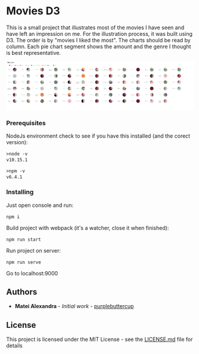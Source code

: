 # Movies D3

This is a small project that illustrates most of the movies I have seen and have left an impression on me. For the illustration process, it was built using D3. The order is by "movies I liked the most". The charts should be read by column. Each pie chart segment shows the amount and the genre I thought is best representative.

![](https://github.com/purplebuttercup/moviesD3/blob/master/screencapture.png)

### Prerequisites

NodeJs environment
check to see if you have this installed (and the corect version):
```
>node -v
v10.15.1
```
```
>npm -v
v6.4.1
```

### Installing

Just open console and run:
```
npm i
```

Build project with webpack (it's a watcher, close it when finished):
```
npm run start
```

Run project on server:
```
npm run serve
```

Go to localhost:9000



## Authors

* **Matei Alexandra** - *Initial work* - [purplebuttercup](https://github.com/purplebuttercup)


## License

This project is licensed under the MIT License - see the [LICENSE.md](LICENSE.md) file for details
